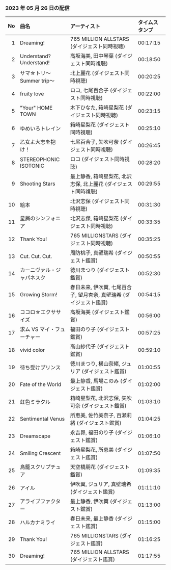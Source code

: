 ﻿### 2023 年 05 月 26 日の配信
| No | 曲名 | アーティスト | タイムスタンプ |
| --: | :-- | :-- | :-- |
| 1 | Dreaming! | 765 MILLION ALLSTARS (ダイジェスト同時視聴) | 00:17:15 |
| 2 | Understand? Understand! | 高坂海美, 田中琴葉 (ダイジェスト同時視聴) | 00:18:50 |
| 3 | サマ☆トリ～Summer trip～ | 北上麗花 (ダイジェスト同時視聴) | 00:20:25 |
| 4 | fruity love | ロコ, 七尾百合子 (ダイジェスト同時視聴) | 00:22:00 |
| 5 | "Your" HOME TOWN | 木下ひなた, 箱崎星梨花 (ダイジェスト同時視聴) | 00:23:15 |
| 6 | ゆめいろトレイン | 箱崎星梨花 (ダイジェスト同時視聴) | 00:25:10 |
| 7 | 乙女よ大志を抱け！ | 七尾百合子, 矢吹可奈 (ダイジェスト同時視聴) | 00:26:45 |
| 8 | STEREOPHONIC ISOTONIC | ロコ (ダイジェスト同時視聴) | 00:28:20 |
| 9 | Shooting Stars | 最上静香, 箱崎星梨花, 北沢志保, 北上麗花 (ダイジェスト同時視聴) | 00:29:55 |
| 10 | 絵本 | 北沢志保 (ダイジェスト同時視聴) | 00:31:30 |
| 11 | 星屑のシンフォニア | 北沢志保, 箱崎星梨花 (ダイジェスト同時視聴) | 00:33:35 |
| 12 | Thank You! | 765 MILLIONSTARS (ダイジェスト同時視聴) | 00:35:25 |
| 13 | Cut. Cut. Cut. | 周防桃子, 真壁瑞希 (ダイジェスト鑑賞) | 00:50:55 |
| 14 | カーニヴァル・ジャパネスク | 徳川まつり (ダイジェスト鑑賞) | 00:52:30 |
| 15 | Growing Storm! | 春日未来, 伊吹翼, 七尾百合子, 望月杏奈, 真壁瑞希 (ダイジェスト鑑賞) | 00:54:15 |
| 16 | ココロ☆エクササイズ | 高坂海美 (ダイジェスト鑑賞) | 00:56:00 |
| 17 | 求ム VS マイ・フューチャー | 福田のり子 (ダイジェスト鑑賞) | 00:57:25 |
| 18 | vivid color | 高山紗代子 (ダイジェスト鑑賞) | 00:59:10 |
| 19 | 待ち受けプリンス | 徳川まつり, 横山奈緒, ジュリア (ダイジェスト鑑賞) | 01:00:55 |
| 20 | Fate of the World | 最上静香, 馬場このみ (ダイジェスト鑑賞) | 01:02:00 |
| 21 | 虹色ミラクル | 箱崎星梨花, 北沢志保, 矢吹可奈 (ダイジェスト鑑賞) | 01:03:10 |
| 22 | Sentimental Venus | 所恵美, 佐竹美奈子, 百瀬莉緒 (ダイジェスト鑑賞) | 01:04:25 |
| 23 | Dreamscape | 永吉昴, 福田のり子 (ダイジェスト鑑賞) | 01:06:10 |
| 24 | Smiling Crescent | 箱崎星梨花, 所恵美 (ダイジェスト鑑賞) | 01:07:50 |
| 25 | 鳥籠スクリプチュア | 天空橋朋花 (ダイジェスト鑑賞) | 01:09:35 |
| 26 | アイル | 伊吹翼, ジュリア, 真壁瑞希 (ダイジェスト鑑賞) | 01:11:10 |
| 27 | アライブファクター | 最上静香, 伊吹翼 (ダイジェスト鑑賞) | 01:13:00 |
| 28 | ハルカナミライ | 春日未来, 最上静香 (ダイジェスト鑑賞) | 01:15:00 |
| 29 | Thank You! | 765 MILLIONSTARS (ダイジェスト鑑賞) | 01:16:25 |
| 30 | Dreaming! | 765 MILLION ALLSTARS (ダイジェスト鑑賞) | 01:17:55 |
